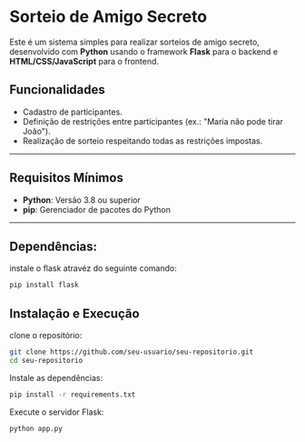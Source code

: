 # Sorteio de Amigo Secreto

Este é um sistema simples para realizar sorteios de amigo secreto, desenvolvido com **Python** usando o framework **Flask** para o backend e **HTML/CSS/JavaScript** para o frontend.

## Funcionalidades
- Cadastro de participantes.
- Definição de restrições entre participantes (ex.: "Maria não pode tirar João").
- Realização de sorteio respeitando todas as restrições impostas.

---

## Requisitos Mínimos

- **Python**: Versão 3.8 ou superior
- **pip**: Gerenciador de pacotes do Python

---

## Dependências:

instale o flask atravéz do seguinte comando:

```bash
pip install flask
```

## Instalação e Execução

clone o repositório:
```bash
git clone https://github.com/seu-usuario/seu-repositorio.git
cd seu-repositorio
```

Instale as dependências:
```bash
pip install -r requirements.txt
```

Execute o servidor Flask:
```bash
python app.py
```
